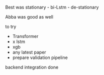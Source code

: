 Best was stationary -  bi-Lstm - de-stationary

Abba was good as well


to try

- Transformer
- x lstm
- xgb
- any latest paper
- prepare validation pipeline

backend integration done
